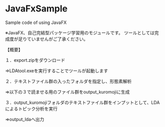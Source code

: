 # JavaFxSample
Sample code of using JavaFX

※JavaFX、自己完結型パッケージ学習用のモジュールです。
ツールとしては完成度が足りていませんがご了承ください。

【概要】

１．export.zipをダウンロード

⇒LDAtool.exeを実行することでツールが起動します

２．テキストファイル群の入ったフォルダを指定し、形態素解析

⇒以下の３で読ませる用のファイル群をoutput_kuromojiに生成

３．output_kuromojiフォルダのテキストファイル群をインプットとして、LDAによるトピック分析を実行

⇒output_ldaへ出力

